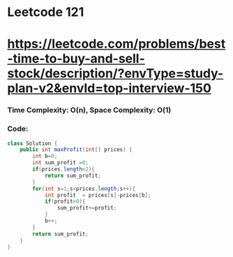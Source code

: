 # Leetcode 121
# https://leetcode.com/problems/best-time-to-buy-and-sell-stock/description/?envType=study-plan-v2&envId=top-interview-150

### Time Complexity: O(n), Space Complexity: O(1)


### Code:

```java
class Solution {
    public int maxProfit(int[] prices) {
        int b=0;
        int sum_profit =0;
        if(prices.length<2){
            return sum_profit;
        }
        for(int s=1;s<prices.length;s++){
            int profit  = prices[s]-prices[b];
            if(profit>0){
                sum_profit+=profit;
            }
            b++;
        }
        return sum_profit;
    }
}
